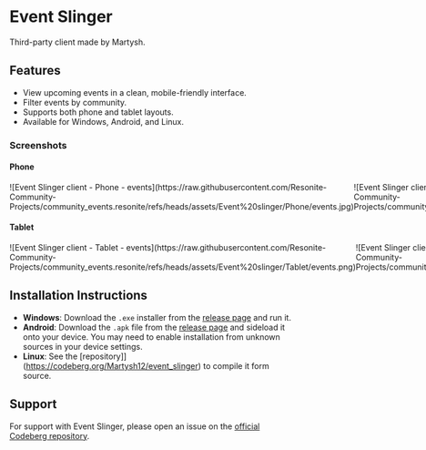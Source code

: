 # Event Slinger

Third-party client made by Martysh.

## Features

*   View upcoming events in a clean, mobile-friendly interface.
*   Filter events by community.
*   Supports both phone and tablet layouts.
*   Available for Windows, Android, and Linux.

### Screenshots

#### Phone

<section markdown="1" style="display: flex;">

<div class="my-block" markdown="1">
![Event Slinger client - Phone - events](https://raw.githubusercontent.com/Resonite-Community-Projects/community_events.resonite/refs/heads/assets/Event%20slinger/Phone/events.jpg)
</div>
<div class="my-block" markdown="1">
![Event Slinger client - Phone - event](https://raw.githubusercontent.com/Resonite-Community-Projects/community_events.resonite/refs/heads/assets/Event%20slinger/Phone/event.jpg)
</div>
<div class="my-block" markdown="1">
![Event Slinger client - Phone - communities](https://raw.githubusercontent.com/Resonite-Community-Projects/community_events.resonite/refs/heads/assets/Event%20slinger/Phone/communities.jpg)
</div>
</section>

#### Tablet

<section markdown="1" style="display: flex;">

<div class="my-block" markdown="1">
![Event Slinger client - Tablet - events](https://raw.githubusercontent.com/Resonite-Community-Projects/community_events.resonite/refs/heads/assets/Event%20slinger/Tablet/events.png)
</div>
<div class="my-block" markdown="1">
![Event Slinger client - Tablet - communities](https://raw.githubusercontent.com/Resonite-Community-Projects/community_events.resonite/refs/heads/assets/Event%20slinger/Tablet/communities.png)
</div>
</section>

## Installation Instructions

*   **Windows**: Download the `.exe` installer from the [release page](https://codeberg.org/Martysh12/event_slinger/releases) and run it.
*   **Android**: Download the `.apk` file from the [release page](https://codeberg.org/Martysh12/event_slinger/releases) and sideload it onto your device. You may need to enable installation from unknown sources in your device settings.
*   **Linux**: See the [repository]](https://codeberg.org/Martysh12/event_slinger) to compile it form source.

## Support

For support with Event Slinger, please open an issue on the [official Codeberg repository](https://codeberg.org/Martysh12/event_slinger/issues).
